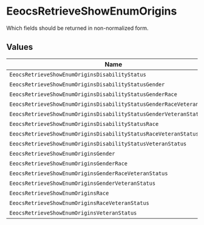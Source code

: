 # EeocsRetrieveShowEnumOrigins

Which fields should be returned in non-normalized form.


## Values

| Name                                                                  | Value                                                                 |
| --------------------------------------------------------------------- | --------------------------------------------------------------------- |
| `EeocsRetrieveShowEnumOriginsDisabilityStatus`                        | disability_status                                                     |
| `EeocsRetrieveShowEnumOriginsDisabilityStatusGender`                  | disability_status,gender                                              |
| `EeocsRetrieveShowEnumOriginsDisabilityStatusGenderRace`              | disability_status,gender,race                                         |
| `EeocsRetrieveShowEnumOriginsDisabilityStatusGenderRaceVeteranStatus` | disability_status,gender,race,veteran_status                          |
| `EeocsRetrieveShowEnumOriginsDisabilityStatusGenderVeteranStatus`     | disability_status,gender,veteran_status                               |
| `EeocsRetrieveShowEnumOriginsDisabilityStatusRace`                    | disability_status,race                                                |
| `EeocsRetrieveShowEnumOriginsDisabilityStatusRaceVeteranStatus`       | disability_status,race,veteran_status                                 |
| `EeocsRetrieveShowEnumOriginsDisabilityStatusVeteranStatus`           | disability_status,veteran_status                                      |
| `EeocsRetrieveShowEnumOriginsGender`                                  | gender                                                                |
| `EeocsRetrieveShowEnumOriginsGenderRace`                              | gender,race                                                           |
| `EeocsRetrieveShowEnumOriginsGenderRaceVeteranStatus`                 | gender,race,veteran_status                                            |
| `EeocsRetrieveShowEnumOriginsGenderVeteranStatus`                     | gender,veteran_status                                                 |
| `EeocsRetrieveShowEnumOriginsRace`                                    | race                                                                  |
| `EeocsRetrieveShowEnumOriginsRaceVeteranStatus`                       | race,veteran_status                                                   |
| `EeocsRetrieveShowEnumOriginsVeteranStatus`                           | veteran_status                                                        |